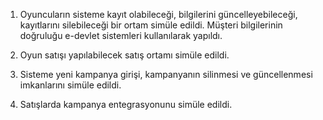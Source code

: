 1. Oyuncuların sisteme kayıt olabileceği, bilgilerini güncelleyebileceği, kayıtlarını silebileceği bir ortam simüle edildi. Müşteri bilgilerinin doğruluğu e-devlet sistemleri kullanılarak yapıldı.

2. Oyun satışı yapılabilecek satış ortamı simüle edildi.

3. Sisteme yeni kampanya girişi, kampanyanın silinmesi ve güncellenmesi imkanlarını simüle edildi.

4. Satışlarda kampanya entegrasyonunu simüle edildi.